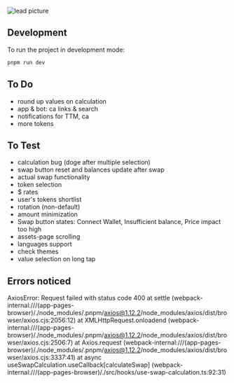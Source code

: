 ![lead picture](http://what-swap.vercel.app/Preview.png)

## Development

To run the project in development mode:

```bash
pnpm run dev
```

## To Do

+ round up values on calculation
+ app & bot: ca links & search
+ notifications for TTM, ca
+ more tokens

## To Test 

+ calculation bug (doge after multiple selection)
+ swap button reset and balances update after swap
+ actual swap functionality
+ token selection
+ $ rates
+ user's tokens shortlist
+ rotation (non-default)
+ amount minimization
+ Swap button states: Connect Wallet, Insufficient balance, Price impact too high
+ assets-page scrolling
+ languages support
+ check themes
+ value selection on long tap

## Errors noticed

AxiosError: Request failed with status code 400
    at settle (webpack-internal:///(app-pages-browser)/./node_modules/.pnpm/axios@1.12.2/node_modules/axios/dist/browser/axios.cjs:2056:12)
    at XMLHttpRequest.onloadend (webpack-internal:///(app-pages-browser)/./node_modules/.pnpm/axios@1.12.2/node_modules/axios/dist/browser/axios.cjs:2506:7)
    at Axios.request (webpack-internal:///(app-pages-browser)/./node_modules/.pnpm/axios@1.12.2/node_modules/axios/dist/browser/axios.cjs:3337:41)
    at async useSwapCalculation.useCallback[calculateSwap] (webpack-internal:///(app-pages-browser)/./src/hooks/use-swap-calculation.ts:92:31)